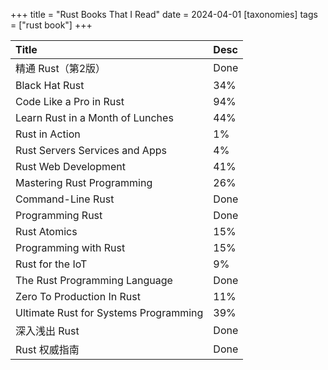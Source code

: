 +++
title = "Rust Books That I Read"
date = 2024-04-01
[taxonomies]
  tags = ["rust book"]
+++

| Title | Desc |
|:-----|:-----|
| 精通 Rust（第2版）| Done |
| Black Hat Rust | 34% |
| Code Like a Pro in Rust | 94% |
| Learn Rust in a Month of Lunches | 44% |
| Rust in Action | 1% |
| Rust Servers Services and Apps | 4% |
| Rust Web Development | 41% |
| Mastering Rust Programming | 26% |
| Command-Line Rust | Done |
| Programming Rust | Done |
| Rust Atomics | 15% |
| Programming with Rust | 15% |
| Rust for the IoT | 9% |
| The Rust Programming Language | Done |
| Zero To Production In Rust | 11% |
| Ultimate Rust for Systems Programming | 39% |
| 深入浅出 Rust | Done |
| Rust 权威指南 | Done |
